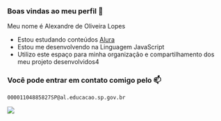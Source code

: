 ### Boas vindas ao meu perfil 💙

Meu nome é Alexandre de Oliveira Lopes

- Estou estudando conteúdos [Alura](https://www.alura.com.br)
- Estou me desenvolvendo na Linguagem JavaScript
- Utilizo este espaço para minha organização e compartilhamento dos meu projeto desenvolvidos4

### Você pode entrar em contato comigo pelo 📫

	00001104885827SP@al.educacao.sp.gov.br



![](https://media.tenor.com/mCiM7CmGGI4AAAAM/naruto.gif)
